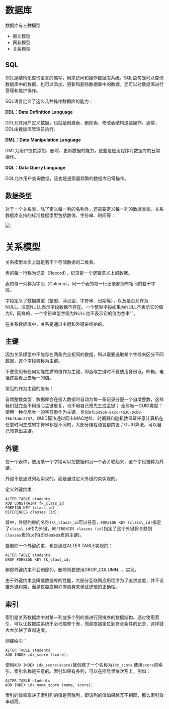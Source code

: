 # 数据库
数据库有三种模型

- 层次模型
- 网状模型
- 关系模型
## SQL
SQL是结构化查询语言的缩写，用来访问和操作数据库系统。SQL语句既可以查询数据库中的数据，也可以添加、更新和删除数据库中的数据，还可以对数据库进行管理和维护操作。

SQL语言定义了这么几种操作数据库的能力：

**DDL：Data Definition Language**

DDL允许用户定义数据，也就是创建表、删除表、修改表结构这些操作。通常，DDL由数据库管理员执行。

**DML：Data Manipulation Language**

DML为用户提供添加、删除、更新数据的能力，这些是应用程序对数据库的日常操作。

**DQL：Data Query Language**

DQL允许用户查询数据，这也是通常最频繁的数据库日常操作。

## 数据类型
对于一个关系表，除了定义每一列的名称外，还需要定义每一列的数据类型。关系数据库支持的标准数据类型包括数值、字符串、时间等：


![](https://static.notedeep.com/FkLVhR8_MsxkQXZMlF3JOlNW3BSd)
# 关系模型
关系模型本质上就是若干个存储数据的二维表。

表的每一行称为记录（Record），记录是一个逻辑意义上的数据。

表的每一列称为字段（Column），同一个表的每一行记录都拥有相同的若干字段。

字段定义了数据类型（整型、浮点型、字符串、日期等），以及是否允许为NULL。注意NULL表示字段数据不存在。一个整型字段如果为NULL不表示它的值为0，同样的，一个字符串型字段为NULL也不表示它的值为空串' '。

在关系数据库中，关系是通过主键和外键来维护的。

## 主键
因为关系模型中不能存在两条完全相同的数据，所以需要选取某个字段来区分不同数据，这个字段被称为主键。

不要使用有任何功能性质的值作为主键，即选取主键时不要使用身份证，邮箱，电话这些看上去唯一的值。

常见的作为主键的值有：

自增整数类型：数据库会在插入数据时自动为每一条记录分配一个自增整数，这样我们就完全不用担心主键重复，也不用自己预先生成主键；
全局唯一GUID类型：使用一种全局唯一的字符串作为主键，类似`8f55d96b-8acc-4636-8cb8-76bf8abc2f57`。GUID算法通过网卡MAC地址、时间戳和随机数保证任意计算机在任意时间生成的字符串都是不同的，大部分编程语言都内置了GUID算法，可以自己预算出主键。
## 外键
在一个表中，使用某一个字段可以把数据和另一个表关联起来，这个字段被称为外键。

外键不是通过列名实现的，而是通过定义外键约束实现的。

定义外键约束：
```
ALTER TABLE students
ADD CONSTRAINT fk_class_id
FOREIGN KEY (class_id)
REFERENCES classes (id);
```
其中，外键约束的名称`fk\_class\_id`可以任意，`FOREIGN KEY (class\_id)`指定了`class\_id`作为外键，`REFERENCES classes (id)`指定了这个外键将关联到`classes`表的`id`列(即classes表的主键)。

要删除一个外键约束，也是通过ALTER TABLE实现的：
```
ALTER TABLE students
DROP FOREIGN KEY fk_class_id;
```
删除外键约束不会删除列，删除列要使用DROP\_COLUMN……实现。

由于外键约束会降低数据库的性能，大部分互联网应用程序为了追求速度，并不设置外键约束，而是仅靠应用程序自身来保证逻辑的正确性。

## 索引
索引是关系数据库中对某一列或多个列的值进行预排序的数据结构。通过使用索引，可以让数据库系统不必扫描整个表，而是直接定位到符合条件的记录，这样就大大加快了查询速度。

创建索引：
```
ALTER TABLE students
ADD INDEX idx_score (score);
```
使用`ADD INDEX idx_score(score)`就创建了一个名称为`idx_score`,使用`score`的索引。索引名称是任意的。索引如果有多列，可以在括号里依次写上，例如：
```
ALTER TABLE students
ADD INDEX idx_name_score (name, score);
```
索引的效率取决于索引列的值是否散列，即该列的值如果越互不相同，那么索引效率越高。